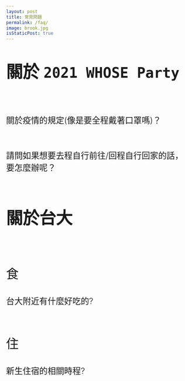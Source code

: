 ```yaml
---
layout: post
title: 常見問題
permalink: /faq/
image: brook.jpg
isStaticPost: true
---
```


<p style="font-size: 1.2cm;font-weight: 600">關於 <code>2021 WHOSE Party</code></p>
<br>

<p style="font-size: 0.6cm;font-weight: 300">關於疫情的規定(像是要全程戴著口罩嗎)？</p>
<br>

<p style="font-size: 0.6cm;font-weight: 300">請問如果想要去程自行前往/回程自行回家的話，要怎麼辦呢？</p>
<br>

<p style="font-size: 1.2cm;font-weight: 600">關於台大</p>
<br>

<p style="font-size: 0.9cm;font-weight: 400">食</p>
<p style="font-size: 0.6cm;font-weight: 300">台大附近有什麼好吃的?</p>
<br>

<p style="font-size: 0.9cm;font-weight: 400">住</p>
<p style="font-size: 0.6cm;font-weight: 300">新生住宿的相關時程?</p>
<br>